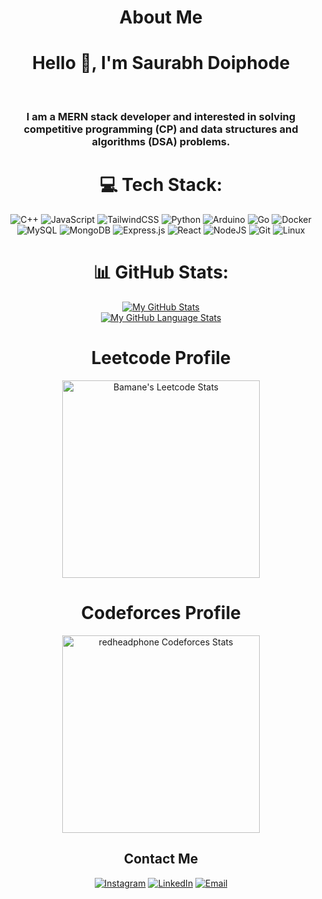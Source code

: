 <div align="center">

<!-- ![](https://komarev.com/ghpvc/?username=themonstersd13&color=blue) -->

# About Me

<h1>Hello 👋, I'm Saurabh Doiphode</h1><br><h3> I am a MERN stack developer and interested in solving competitive programming (CP) and data structures and algorithms (DSA) problems.</h3>


# 💻 Tech Stack:
![C++](https://img.shields.io/badge/c++-%2300599C.svg?style=for-the-badge&logo=c%2B%2B&logoColor=white)
![JavaScript](https://img.shields.io/badge/javascript-%23323330.svg?style=for-the-badge&logo=javascript&logoColor=%23F7DF1E)
![TailwindCSS](https://img.shields.io/badge/tailwindcss-%2338B2AC.svg?style=for-the-badge&logo=tailwind-css&logoColor=white)
![Python](https://img.shields.io/badge/python-%2314354C.svg?style=for-the-badge&logo=python&logoColor=white)
![Arduino](https://img.shields.io/badge/arduino-%2300979D.svg?style=for-the-badge&logo=arduino&logoColor=white)
![Go](https://img.shields.io/badge/go-%2300ADD8.svg?style=for-the-badge&logo=go&logoColor=white)
![Docker](https://img.shields.io/badge/docker-%230db7ed.svg?style=for-the-badge&logo=docker&logoColor=white)
![MySQL](https://img.shields.io/badge/mysql-%2300f.svg?style=for-the-badge&logo=mysql&logoColor=white)
![MongoDB](https://img.shields.io/badge/MongoDB-%234ea94b.svg?style=for-the-badge&logo=mongodb&logoColor=white)
![Express.js](https://img.shields.io/badge/express.js-%23404d59.svg?style=for-the-badge&logo=express&logoColor=%2361DAFB)
![React](https://img.shields.io/badge/react-%2320232a.svg?style=for-the-badge&logo=react&logoColor=%2361DAFB)
![NodeJS](https://img.shields.io/badge/node.js-6DA55F?style=for-the-badge&logo=node.js&logoColor=white)
![Git](https://img.shields.io/badge/git-F05032?style=for-the-badge&logo=git&logoColor=white)
![Linux](https://img.shields.io/badge/Linux-FCC624?style=for-the-badge&logo=linux&logoColor=black)

# 📊 GitHub Stats:

[![My GitHub Stats](https://github-readme-stats.vercel.app/api/?username=themonstersd13&count_private=true&theme=tokyonight&showicons=true)]()<br>
[![My GitHub Language Stats](https://github-readme-stats.vercel.app/api/top-langs/?username=themonstersd13&langs_count=5&theme=tokyonight)]()

<span>

# Leetcode Profile

<a href="https://leetcode.com/saurabhdoiphode1335">
<img height="316" src="https://leetcard.jacoblin.cool/saurabhdoiphode1335?theme=dark&font=Ubuntu&cache=14400&ext=contest&sheets=https://gist.githubusercontent.com/RedHeadphone/5e715e284c89cace8f5fa09f7fb930b8/raw/ec0be570f114124b1a2156a660d67baa0ab5639d/leetcode_stats_card.css" alt="Bamane's Leetcode Stats"/>
</a>

# Codeforces Profile

<a href="https://codeforces.com/profile/saurabh.doiphode">
<img height="316" src="https://codeforces-readme-stats.vercel.app/api/card?username=saurabh.doiphode&theme=github_dark&force_username=true&border_color=404040" alt="redheadphone Codeforces Stats"/>
</a>

</span>

## Contact Me
[![Instagram](https://img.shields.io/badge/Instagram-%23E4405F.svg?logo=Instagram&logoColor=white)](https://instagram.com/saurabh_sd_13) [![LinkedIn](https://img.shields.io/badge/LinkedIn-%230077B5.svg?logo=linkedin&logoColor=white)](https://www.linkedin.com/in/saurabh-doiphode/) 
[![Email](https://img.shields.io/badge/Email-D14836?logo=gmail&logoColor=white)](mailto:your-email@example.com)
</div>
